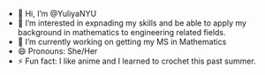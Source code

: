 - 👋 Hi, I’m @YuliyaNYU
- 👀 I’m interested in expnading my skills and be able to apply my background in mathematics to engineering related fields.
- 🌱 I’m currently working on getting my MS in Mathematics
- 😄 Pronouns: She/Her
- ⚡ Fun fact: I like anime and I learned to crochet this past summer. 

<!---
YuliyaNYU/YuliyaNYU is a ✨ special ✨ repository because its `README.md` (this file) appears on your GitHub profile.
You can click the Preview link to take a look at your changes.
--->
